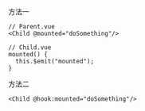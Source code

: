 方法一

```
// Parent.vue
<Child @mounted="doSomething"/>

// Child.vue
mounted() {
  this.$emit("mounted");
}
```





方法二

```
<Child @hook:mounted="doSomething"/>
```

